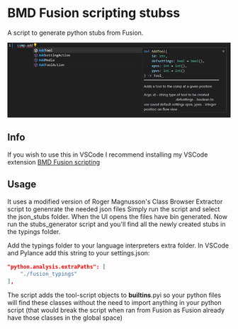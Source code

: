 # BMD Fusion scripting stubss

A script to generate python stubs from Fusion.

![Example](resources/example.jpg)

## Info

If you wish to use this in VSCode I recommend installing my VSCode extension [BMD Fusion scripting](https://marketplace.visualstudio.com/items?itemName=EmberLightVFX.bmd-fusion-scripting)

## Usage

It uses a modified version of Roger Magnusson's Class Browser Extractor script to genenrate the needed json files
Simply run the script and select the json_stubs folder. When the UI opens the files have bin generated.
Now run the stubs_generator script and you'll find all the newly created stubs in the typings folder.

Add the typings folder to your language interpreters extra folder.
In VSCode and Pylance add this string to your settings.json:

```json
"python.analysis.extraPaths": [
    "./fusion_typings"
],
```

The script adds the tool-script objects to __builtins__.pyi so your python files will find these classes without the need to import anything in your python script (that would break the script when ran from Fusion as Fusion already have those classes in the global space)
